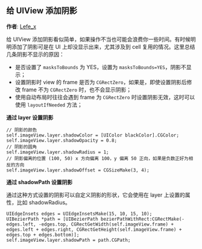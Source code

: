## 给 UIView 添加阴影

**作者**: [Lefe\_x](https://weibo.com/u/5953150140)

给 UIView 添加阴影看似简单，如果操作不当也可能会浪费你一些时间。有时候明明添加了阴影可是在 UI 上却没显示出来，尤其涉及到 cell 复用的情况。这里总结几条阴影不显示的原因：

* 是否设置了 `masksToBounds` 为 YES，设置为 `masksToBounds=YES`，阴影不显示；
* 设置阴影时 view 的 frame 是否为 `CGRectZero`，如果是，即使设置阴影后修改 frame 不为 `CGRectZero` 时，也不会显示阴影；
* 使用自动布局时往往会遇到 frame 为 `CGRectZero` 时设置阴影无效，这时可以使用 `layoutIfNeeded` 方法；

**通过 layer 设置阴影**

```objc
// 阴影的颜色
self.imageView.layer.shadowColor = [UIColor blackColor].CGColor;
self.imageView.layer.shadowOpacity = 0.8;
// 阴影的圆角
self.imageView.layer.shadowRadius = 1;
// 阴影偏离的位置 (100, 50) x 方向偏离 100，y 偏离 50 正向，如果是负数正好为相反的方向
self.imageView.layer.shadowOffset = CGSizeMake(3, 4);
```

**通过 shadowPath 设置阴影**

通过这种方式设置的阴影可以自定义阴影的形状，它会使用在 layer 上设置的属性，比如 shadowRadius。

```
UIEdgeInsets edges = UIEdgeInsetsMake(15, 10, 15, 10);
UIBezierPath *path = [UIBezierPath bezierPathWithRect:CGRectMake(-edges.left, -edges.top, CGRectGetWidth(self.imageView.frame) + edges.left + edges.right, CGRectGetHeight(self.imageView.frame) + edges.top + edges.bottom)];
self.imageView.layer.shadowPath = path.CGPath;
```



